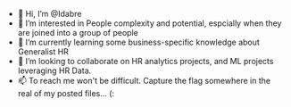 - 👋 Hi, I’m @Idabre
- 👀 I’m interested in People complexity and potential, espcially when they are joined into a group of people
- 🌱 I’m currently learning some business-specific knowledge about Generalist HR
- 💞️ I’m looking to collaborate on HR analytics projects, and ML projects leveraging HR Data.
- 📫 To reach me won't be difficult. Capture the flag somewhere in the real of my posted files... (:

<!---
Idabre/Idabre is a ✨ special ✨ repository because its `README.md` (this file) appears on your GitHub profile.
You can click the Preview link to take a look at your changes.
--->
